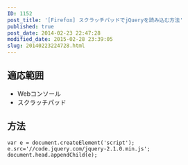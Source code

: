 ```yaml
---
ID: 1152
post_title: '[Firefox] スクラッチパッドでjQueryを読み込む方法'
published: true
post_date: 2014-02-23 22:47:28
modified_date: 2015-02-28 23:39:05
slug: 20140223224728.html
---
```

<!--more-->

<h2>適応範囲</h2>

<ul>
<li>Webコンソール</li>
<li>スクラッチパッド</li>
</ul>

<h2>方法</h2>

<pre><code class="language-javascript">var e = document.createElement('script');
e.src='//code.jquery.com/jquery-2.1.0.min.js';
document.head.appendChild(e);
</code></pre>